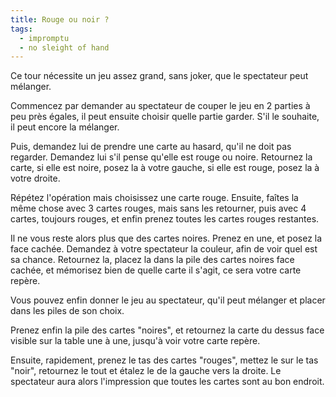 ```yaml
---
title: Rouge ou noir ?
tags:
  - impromptu
  - no sleight of hand
---
```


Ce tour nécessite un jeu assez grand, sans joker, que le spectateur peut
mélanger.

Commencez par demander au spectateur de couper le jeu en 2 parties à peu près
égales, il peut ensuite choisir quelle partie garder. S'il le souhaite, il peut
encore la mélanger.

Puis, demandez lui de prendre une carte au hasard, qu'il ne doit pas regarder.
Demandez lui s'il pense qu'elle est rouge ou noire. Retournez la carte, si elle
est noire, posez la à votre gauche, si elle est rouge, posez la à votre droite.

Répétez l'opération mais choisissez une carte rouge. Ensuite, faîtes la même
chose avec 3 cartes rouges, mais sans les retourner, puis avec 4 cartes,
toujours rouges, et enfin prenez toutes les cartes rouges restantes.

Il ne vous reste alors plus que des cartes noires. Prenez en une, et posez la
face cachée. Demandez à votre spectateur la couleur, afin de voir quel est sa
chance. Retournez la, placez la dans la pile des cartes noires face cachée, et
mémorisez bien de quelle carte il s'agit, ce sera votre carte repère.

Vous pouvez enfin donner le jeu au spectateur, qu'il peut mélanger et placer
dans les piles de son choix.

Prenez enfin la pile des cartes "noires", et retournez la carte du dessus face
visible sur la table une à une, jusqu'à voir votre carte repère.

Ensuite, rapidement, prenez le tas des cartes "rouges", mettez le sur le tas
"noir", retournez le tout et étalez le de la gauche vers la droite. Le
spectateur aura alors l'impression que toutes les cartes sont au bon endroit.
